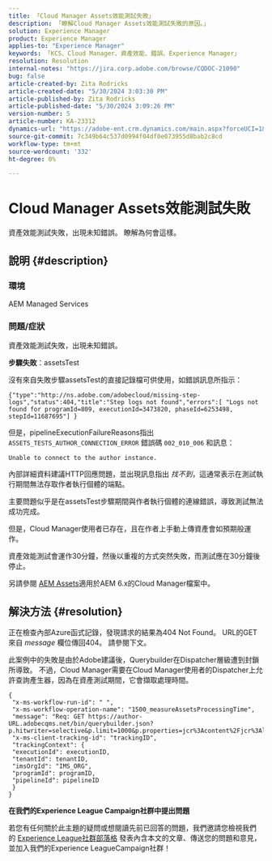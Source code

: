 ```yaml
---
title: 「Cloud Manager Assets效能測試失敗」
description: 「瞭解Cloud Manager Assets效能測試失敗的原因。」
solution: Experience Manager
product: Experience Manager
applies-to: "Experience Manager"
keywords: 「KCS、Cloud Manager、資產效能、錯誤、Experience Manager」
resolution: Resolution
internal-notes: "https://jira.corp.adobe.com/browse/CQDOC-21090"
bug: false
article-created-by: Zita Rodricks
article-created-date: "5/30/2024 3:03:30 PM"
article-published-by: Zita Rodricks
article-published-date: "5/30/2024 3:09:26 PM"
version-number: 5
article-number: KA-23312
dynamics-url: "https://adobe-ent.crm.dynamics.com/main.aspx?forceUCI=1&pagetype=entityrecord&etn=knowledgearticle&id=f49f18c0-951e-ef11-840a-000d3a372703"
source-git-commit: 7c349b64c537d0994f04df0e073955d8bab2c8cd
workflow-type: tm+mt
source-wordcount: '332'
ht-degree: 0%

---
```


# Cloud Manager Assets效能測試失敗


資產效能測試失敗，出現未知錯誤。 瞭解為何會這樣。

## 說明 {#description}


### 環境

AEM Managed Services

### 問題/症狀 

資產效能測試失敗，出現未知錯誤。

<b>步驟失敗</b>：assetsTest

沒有來自失敗步驟assetsTest的直接記錄檔可供使用，如錯誤訊息所指示：

`{"type":"http://ns.adobe.com/adobecloud/missing-step-logs","status":404,"title":"Step logs not found","errors":[ "Logs not found for programId=809, executionId=3473820, phaseId=6253498, stepId=11687695"] } `

但是，pipelineExecutionFailureReasons指出 `ASSETS_TESTS_AUTHOR_CONNECTION_ERROR` 錯誤碼 `002_010_006` 和訊息：

`Unable to connect to the author instance. `

內部詳細資料建議HTTP回應問題，並出現訊息指出 *找不到*，這通常表示在測試執行期間無法存取作者執行個體的端點。

主要問題似乎是在assetsTest步驟期間與作者執行個體的連線錯誤，導致測試無法成功完成。

但是，Cloud Manager使用者已存在，且在作者上手動上傳資產會如預期般運作。

資產效能測試會運作30分鐘，然後以重複的方式突然失敗，而測試應在30分鐘後停止。

另請參閱 [AEM Assets](https://experienceleague.adobe.com/docs/experience-manager-cloud-manager/content/using/code-quality-testing.html#aem-assets)適用於AEM 6.x的Cloud Manager檔案中。


## 解決方法 {#resolution}


正在檢查內部Azure函式記錄，發現請求的結果為404 Not Found。 URL的GET來自 *message* 欄位傳回404。 請參閱下文。

此案例中的失敗是由於Adobe建議後，Querybuilder在Dispatcher層級遭到封鎖所導致。
不過，Cloud Manager需要在Cloud Manager使用者的Dispatcher上允許查詢產生器，因為在資產測試期間，它會擷取處理時間。




```
{
 "x-ms-workflow-run-id": " ",
 "x-ms-workflow-operation-name": "1500_measureAssetsProcessingTime",
 "message": "Req: GET https://author-URL.adobecqms.net/bin/querybuilder.json?p.hitwriter=selective&p.limit=1000&p.properties=jcr%3Acontent%2Fjcr%3AlastModified+jcr%3Acreated&path=%2Fcontent%2Fdam%2Fcloudmanager&property=jcr%3Acontent%2Fdam%3AassetState&property.depth=1&property.value=processed&type=dam%3AAsset",
 "x-ms-client-tracking-id": "trackingID",
 "trackingContext": {
 "executionId": executionID,
 "tenantId": tenantID,
 "imsOrgId": "IMS_ORG",
 "programId": programID,
 "pipelineId": pipelineID
 }
}
```






<b>在我們的Experience League Campaign社群中提出問題</b>

若您有任何關於此主題的疑問或想閱讀先前已回答的問題，我們邀請您檢視我們的 [Experience League社群部落格](https://experienceleaguecommunities.adobe.com/t5/adobe-experience-manager-blogs/introducing-top-kcs-articles-curated-for-your-aem/ba-p/672734#M1180) 發表內含本文的文章、傳送您的問題和意見，並加入我們的Experience LeagueCampaign社群！


